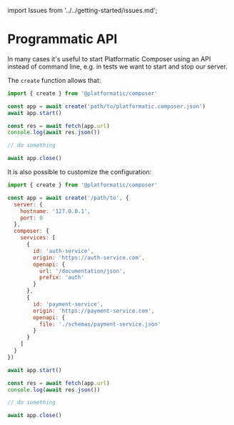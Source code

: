 import Issues from '../../getting-started/issues.md';

# Programmatic API

In many cases it's useful to start Platformatic Composer using an API instead of
command line, e.g. in tests we want to start and stop our server.

The `create` function allows that:

```js
import { create } from '@platformatic/composer'

const app = await create('path/to/platformatic.composer.json')
await app.start()

const res = await fetch(app.url)
console.log(await res.json())

// do something

await app.close()
```

It is also possible to customize the configuration:


```js
import { create } from '@platformatic/composer'

const app = await create('/path/to', {
  server: {
    hostname: '127.0.0.1',
    port: 0
  },
  composer: {
    services: [
      {
        id: 'auth-service',
        origin: 'https://auth-service.com',
        openapi: {
          url: '/documentation/json',
          prefix: 'auth'
        }
      },
      {
        id: 'payment-service',
        origin: 'https://payment-service.com',
        openapi: {
          file: './schemas/payment-service.json'
        }
      }
    ]
  }
})

await app.start()

const res = await fetch(app.url)
console.log(await res.json())

// do something

await app.close()
```

<Issues />
